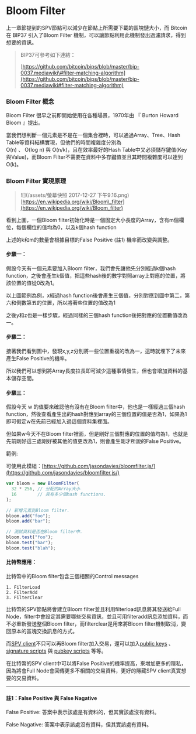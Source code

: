 # Bloom Filter

上一章節提到的SPV節點可以減少在節點上所需要下載的區塊鏈大小，而 Bitcoin在 BIP37 引入了Bloom Filter 機制，可以讓節點利用此機制發出過濾請求，得到想要的資訊。

> BIP37可參考如下連結：
>
> [https://github.com/bitcoin/bips/blob/master/bip-0037.mediawiki\#filter-matching-algorithm](https://github.com/bitcoin/bips/blob/master/bip-0037.mediawiki#filter-matching-algorithm)

### Bloom Filter 概念

Bloom Filter 很早之前即開始使用在各種場景，1970年由 『  Burton Howard Bloom 』提出。

當我們想判斷一個元素是不是在一個集合裡時，可以通過Array、Tree、Hash Table等資料結構實現，但他們的時間複雜度分別為  
 O\(n\) 、  O\(log n\) 與  O\(n/k\)，且在效率最好的Hash Table中又必須儲存鍵值\(Key與Value\)，而Bloom Filter不需要在資料中多存鍵值並且其時間複雜度可以達到O\(k\)。

### Bloom Filter 實現原理

> ![](/assets/螢幕快照 2017-12-27 下午9.16.png)[https://en.wikipedia.org/wiki/Bloom\_filter](https://en.wikipedia.org/wiki/Bloom_filter)

看到上圖，一個Bloom filter初始化時是一個固定大小長度的Array，含有m個欄位，每個欄位的值均為0，以及k個hash function

上述的k和m的數量會根據目標的False Positive \(註1\) 機率而改變與調整。

#### 步驟一：

假設今天有一個元素要加入Bloom filter，我們會先讓他先分別經過k個hash function，之後會產生k個值，把這些hash後的數字對照array上對應的位置，將該位置的值從0改為1。

以上圖範例為例，x經過hash function後會產生三個值，分別對應到圖中第二，第六和倒數第五的位置，所以將著些位置的值改為1

之後y和z也是一樣步驟，經過同樣的三個hash function後把對應的位置數值改為一。

#### 步驟二：

接著我們看到圖中，發現x,y,z分別將一些位置重複的改為一，這時就埋下了未來產生False Positive的機率。

所以我們可以想到將Array長度拉長即可減少這種事情發生，但也會增加資料的基本儲存空間。

#### 步驟三：

假設今天 w 的值要來確認他有沒有在Bloom filter中，他也是一樣經過三個hash function，然後查看產生出的hash對應到array的三個位置的值是否為1，如果為1即可假定w在先前已經加入過這個資料集裡面。

但如果w今天不在Bloom filter裡面，但是剛好三個對應的位置的值均為1，也就是先前剛好這三處剛好被其他的值更改為1，則會產生剛才所說的False Positive。

範例:

可使用此模組：[https://github.com/jasondavies/bloomfilter.js/](https://github.com/jasondavies/bloomfilter.js/)

```js
var bloom = new BloomFilter(
  32 * 256, // 分配的Array大小
  16        // 具有多少個hash functions.
);

// 新增元素到Bloom filter.
bloom.add("foo");
bloom.add("bar");

// 測試資料是否在Bloom filter中.
bloom.test("foo");
bloom.test("bar");
bloom.test("blah");
```

#### 比特幣應用：

比特幣中的Bloom filter包含三個相關的Control messages

```
1. FilterLoad
2. FilterAdd
3. FilterClear
```

比特幣的SPV節點將會建立Bloom filter並且利用filterload訊息將其發送給Full Node，filter中會設定其需要哪些交易資訊，並且可用filteradd訊息添加資料，而不必重新發送整個Bloom filter，而filterclear是用來將Bloom filter機制取消，變回原本的區塊交換訊息的方式。

而[SPV client](https://bitcoin.org/en/glossary/simplified-payment-verification)不只可以再Bloom filter加入交易，還可以加入[public keys](https://bitcoin.org/en/glossary/public-key)  、  [signature scripts](https://bitcoin.org/en/glossary/signature-script) 與 [pubkey scripts](https://bitcoin.org/en/glossary/pubkey-script) 等等。

在比特幣的SPV client中可以將False Positive的機率提高，來增加更多的隱私，因為將會Full Node會回傳更多不相關的交易資料，更好的隱藏SPV client真實想要的交易資料。

---

#### 註1：False Positive 與 False Nagative

False Positive:  答案中表示該處是有資料的，但其實該處沒有資料。

False Nagative: 答案中表示該處沒有資料，但其實該處有資料。

